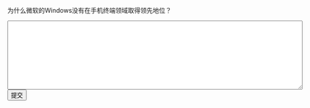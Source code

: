 为什么微软的Windows没有在手机终端领域取得领先地位？
<div class="active-code">
<textarea rows="10" cols="80"></textarea>
<div><input class="action-submit" type="submit" value="提交"/></div>
</div>